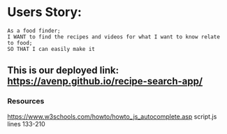 # Users Story:
```
As a food finder;
I WANT to find the recipes and videos for what I want to know relate to food;
SO THAT I can easily make it
```


## This is our deployed link: https://avenp.github.io/recipe-search-app/








### Resources
https://www.w3schools.com/howto/howto_js_autocomplete.asp script.js lines  133-210
